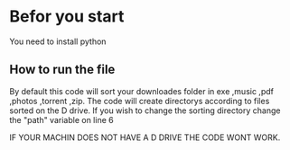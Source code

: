 # Befor you start
You need to install python

## How to run the file


By default this code will sort your downloades folder in exe ,music ,pdf ,photos ,torrent ,zip.
The code will create directorys according to files sorted on the D drive.
If you wish to change the sorting directory change the "path" variable on line 6


IF YOUR MACHIN DOES NOT HAVE A D DRIVE THE CODE WONT WORK.
